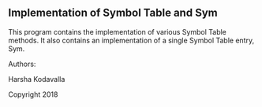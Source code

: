 ## Implementation of Symbol Table and Sym

This program contains the implementation of various Symbol Table methods. It also contains an implementation of a single Symbol Table entry, Sym.

Authors:

Harsha Kodavalla

Copyright 2018
